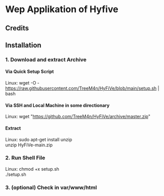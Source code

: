 # Wep Applikation of Hyfive

## Credits



## Installation

### 1. Download and extract Archive

#### Via Quick Setup Script

Linux:  wget -O - https://raw.githubusercontent.com/TreeM4n/HyFiVe/blob/main/setup.sh | bash


#### Via SSH and Local Machine in some directionary

Linux:  wget "https://github.com/TreeM4n/HyFiVe/archive/master.zip"

#### Extract 

Linux:  sudo apt-get install unzip \
        unzip HyFiVe-main.zip 

### 2. Run Shell File

Linux:  chmod +x setup.sh \
        ./setup.sh

### 3. (optional) Check in var/www/html 



